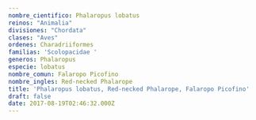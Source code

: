 ```yaml
---
nombre_cientifico: Phalaropus lobatus
reinos: "Animalia"
divisiones: "Chordata"
clases: "Aves"
ordenes: Charadriiformes
familias: 'Scolopacidae '
generos: Phalaropus
especie: lobatus
nombre_comun: Falaropo Picofino
nombre_ingles: Red-necked Phalarope
title: 'Phalaropus lobatus, Red-necked Phalarope, Falaropo Picofino'
draft: false
date: 2017-08-19T02:46:32.000Z
---
```



